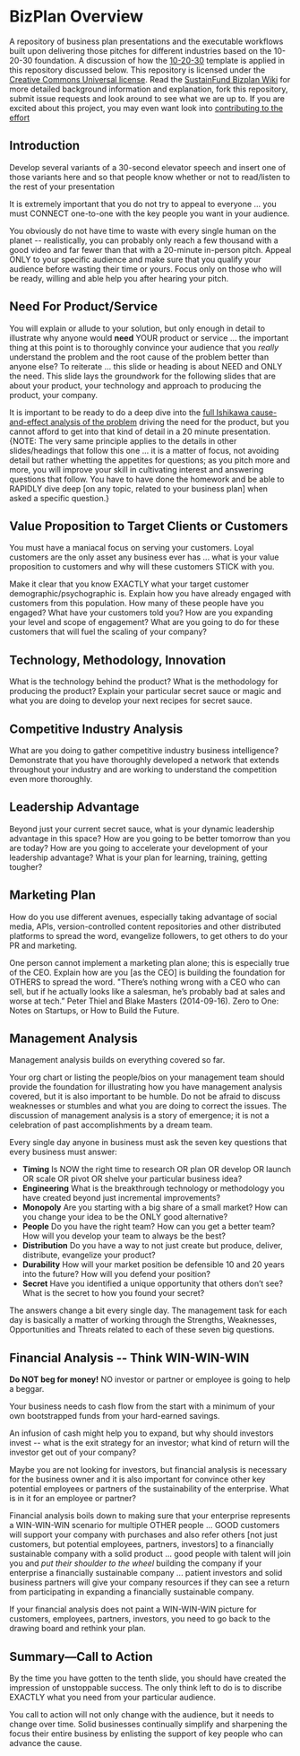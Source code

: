 # BizPlan Overview
A repository of business plan presentations and the executable workflows built upon delivering those pitches for different industries based on the 10-20-30 foundation.  A discussion of how the [10-20-30](http://guykawasaki.com/the-only-10-slides-you-need-in-your-pitch/) template is applied in this repository discussed below.  This repository is licensed under the [Creative Commons Universal license](LICENSE). Read the [SustainFund Bizplan Wiki](https://github.com/SustainFund/BizPlan/wiki) for more detailed background information and explanation, fork this repository, submit issue requests and look around to see what we are up to.  If you are excited about this project, you may even want look into [contributing to the effort](Contributing.MD)   

## Introduction

Develop several variants of a 30-second elevator speech and insert one of those variants here and so that people know whether or not to read/listen to the rest of your presentation

It is extremely important that you do not try to appeal to everyone ... you must CONNECT one-to-one with the key people you want in your audience.  

You obviously do not have time to waste with every single human on the planet -- realistically, you can probably only reach a few thousand with a good video and far fewer than that with a 20-minute in-person pitch.  Appeal ONLY to your specific audience and make sure that you qualify your audience before wasting their time or yours.  Focus only on those who will be ready, willing and able help you after hearing your pitch.

## Need For Product/Service

You will explain or allude to your solution, but only enough in detail to illustrate why anyone would **need** YOUR product or service ... the important thing at this point is to thoroughly convince your audience that you *really* understand the problem and the root cause of the problem better than anyone else?  To reiterate ... this slide or heading is about NEED and ONLY the need.  This slide lays the groundwork for the following slides that are about your product, your technology and approach to producing the product, your company.

It is important to be ready to do a deep dive into the [full Ishikawa cause-and-effect analysis of the problem](https://en.wikipedia.org/wiki/Ishikawa_diagram) driving the need for the product, but you cannot afford to get into that kind of detail in a 20 minute presentation. {NOTE: The very same principle applies to the details in other slides/headings that follow this one ... it is a matter of focus, not avoiding detail but rather whetting the appetites for questions; as you pitch more and more, you will improve your skill in cultivating interest and answering questions that follow.  You have to have done the homework and be able to RAPIDLY dive deep [on any topic, related to your business plan] when asked a specific question.}

## Value Proposition to Target Clients or Customers

You must have a maniacal focus on serving your customers.  Loyal customers are the only asset any business ever has ... what is your value proposition to customers and why will these customers STICK with you. 

Make it clear that you know EXACTLY what your target customer demographic/psychographic is. Explain how you have already engaged with customers from this population. How many of these people have you engaged? What have your customers told you? How are you expanding your level and scope of engagement? What are you going to do for these customers that will fuel the scaling of your company?

## Technology, Methodology, Innovation

What is the technology behind the product?  What is the methodology for producing the product? Explain your particular secret sauce or magic and what you are doing to develop your next recipes for secret sauce.

## Competitive Industry Analysis

What are you doing to gather competitive industry business intelligence?  Demonstrate that you have thoroughly developed a network that extends throughout your industry and are working to understand the competition even more thoroughly.  

## Leadership Advantage

Beyond just your current secret sauce, what is your dynamic leadership advantage in this space?  How are you going to be better tomorrow than you are today?  How are you going to accelerate your development of your leadership advantage?  What is your plan for learning, training, getting tougher?

## Marketing Plan

How do you use different avenues, especially taking advantage of social media, APIs, version-controlled content repositories and other distributed platforms to spread the word, evangelize followers, to get others to do your PR and marketing.

One person cannot implement a marketing plan alone; this is especially true of the CEO.  Explain how are you [as the CEO] is building the foundation for OTHERS to spread the word.  "There’s nothing wrong with a CEO who can sell, but if he actually looks like a salesman, he’s probably bad at sales and worse at tech.”  Peter Thiel and Blake Masters (2014-09-16). Zero to One: Notes on Startups, or How to Build the Future.

## Management Analysis

Management analysis builds on everything covered so far.

Your org chart or listing the people/bios on your management team should provide the foundation for illustrating how you have management analysis covered, but it is also important to be humble.  Do not be afraid to discuss weaknesses or stumbles and what you are doing to correct the issues.  The discussion of management analysis is a story of emergence; it is not a celebration of past accomplishments by a dream team. 

Every single day anyone in business must ask the seven key questions that every business must answer:

- **Timing** Is NOW the right time to research OR plan OR develop OR launch OR scale OR pivot OR shelve your particular business idea?
- **Engineering** What is the breakthrough technology or methodology you have created beyond just incremental improvements?
- **Monopoly** Are you starting with a big share of a small market?  How can you change your idea to be the ONLY good alternative?
- **People** Do you have the right team?  How can you get a better team?  How will you develop your team to always be the best?
- **Distribution** Do you have a way to not just create but produce, deliver, distribute, evangelize your product?
- **Durability** How will your market position be defensible 10 and 20 years into the future? How will you defend your position?
- **Secret** Have you identified a unique opportunity that others don’t see?  What is the secret to how you found your secret?

The answers change a bit every single day.  The management task for each day is basically a matter of working through the Strengths, Weaknesses, Opportunities and Threats related to each of these seven big questions.

## Financial Analysis -- Think WIN-WIN-WIN

**Do NOT beg for money!**  NO investor or partner or employee is going to help a beggar. 

Your business needs to cash flow from the start with a minimum of your own bootstrapped funds from your hard-earned savings.  

An infusion of cash might help you to expand, but why should investors invest -- what is the exit strategy for an investor; what kind of return will the investor get out of your company?  

Maybe you are not looking for investors, but financial analysis is necessary for the business owner and it is also important for convince other key potential employees or partners of the sustainability of the enterprise. What is in it for an employee or partner?  

Financial analysis boils down to making sure that your enterprise represents a WIN-WIN-WIN scenario for multiple OTHER people ... GOOD customers will support your company with purchases and also refer others [not just customers, but potential employees, partners, investors] to a financially sustainable company with a solid product ... good people with talent will join you and *put their shoulder to the wheel* building the company if your enterprise a financially sustainable company ... patient investors and solid business partners will give your company resources if they can see a return from participating in expanding a financially sustainable company.  

If your financial analysis does not paint a WIN-WIN-WIN picture for customers, employees, partners, investors, you need to go back to the drawing board and rethink your plan.

## Summary—Call to Action

By the time you have gotten to the tenth slide, you should have created the impression of unstoppable success. The only think left to do is to discribe EXACTLY what you need from your particular audience.  

You call to action will not only change with the audience, but it needs to change over time.  Solid businesses continually simplify and sharpening the focus their entire business by enlisting the support of key people who can advance the cause.

